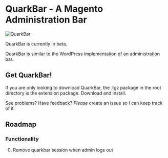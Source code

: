 QuarkBar - A Magento Administration Bar
=======================================

![QuarkBar](http://i.imgur.com/fvf2A.png)


QuarkBar is currently in beta.

QuarkBar is similar to the WordPress implementation of an administration bar.

Get QuarkBar!
-------------

If you are only looking to download QuarkBar, the .tgz package in the root directory is the extension package. Download and install.

See problems? Have feedback? *Please* create an issue so I can keep track of it.

Roadmap
-------------------------------

### Functionality

0. Remove quarkbar session when admin logs out
